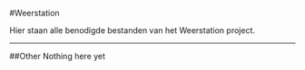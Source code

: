 #Weerstation

Hier staan alle benodigde bestanden van het Weerstation project. 

---

##Other
Nothing here yet

